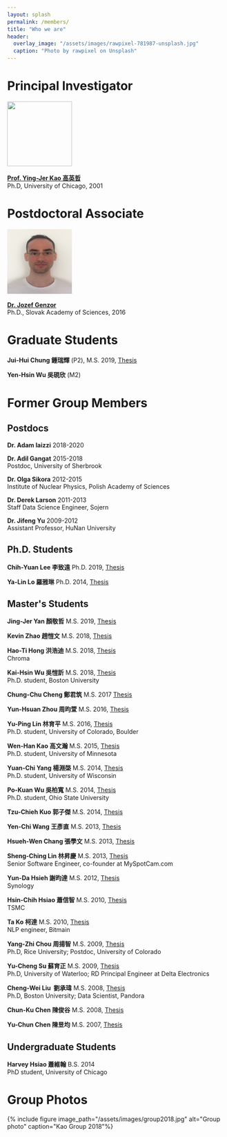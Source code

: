 ```yaml
---
layout: splash
permalink: /members/
title: "Who we are"
header:
  overlay_image: "/assets/images/rawpixel-781987-unsplash.jpg"
  caption: "Photo by rawpixel on Unsplash"
---
```



# Principal Investigator

 <img src="/assets/images/yjkao.jpg" height="150px" width="150px"  >

  [**Prof. Ying-Jer Kao 高英哲**](/yingjerkao/) <br> Ph.D, University of Chicago, 2001


# Postdoctoral Associate

<img src="/assets/images/jg.jpg" height="150px" width="150px"  >

[**Dr. Jozef Genzor**]() <br> Ph.D., Slovak Academy of Sciences, 2016

# Graduate Students
**Jui-Hui Chung 鍾瑞輝** (P2), M.S. 2019, [Thesis](http://www.airitilibrary.com/Publication/alDetailedMesh1?DocID=U0001-1308201911222900)

**Yen-Hsin Wu 吳硯欣** (M2)

# Former Group Members

## Postdocs
**Dr. Adam Iaizzi** 2018-2020

**Dr. Adil Gangat** 2015-2018 <br> Postdoc, University of Sherbrook

**Dr. Olga Sikora** 2012-2015 <br> Institute of Nuclear Physics, Polish Academy of Sciences

**Dr. Derek Larson** 2011-2013 <br> Staff Data Science Engineer, Sojern

**Dr. Jifeng Yu** 2009-2012 <br> Assistant Professor, HuNan University

## Ph.D. Students

**Chih-Yuan Lee 李致遠** Ph.D. 2019, [Thesis](http://www.airitilibrary.com/Publication/alDetailedMesh1?DocID=U0001-1308201923354000)

**Ya-Lin Lo 羅雅琳** Ph.D. 2014, [Thesis](http://www.airitilibrary.com/Publication/alDetailedMesh1?DocID=U0001-1402201413393700)

## Master's Students

**Jing-Jer Yan 顏敬哲** M.S. 2019, [Thesis](http://www.airitilibrary.com/Publication/alDetailedMesh1?DocID=U0001-1108201922360300)

**Kevin Zhao 趙愷文** M.S. 2018, [Thesis](http://www.airitilibrary.com/Publication/alDetailedMesh1?DocID=U0001-3007201823591500)

**Hao-Ti Hong 洪浩迪** M.S. 2018, [Thesis](http://www.airitilibrary.com/Publication/alDetailedMesh1?DocID=U0001-0808201814024600) <br> Chroma

**Kai-Hsin Wu 吳愷訢** M.S. 2018, [Thesis](http://www.airitilibrary.com/Publication/alDetailedMesh1?DocID=U0001-2307201812462500) <br> Ph.D. student, Boston University

**Chung-Chu Cheng 鄭君筑** M.S. 2017 [Thesis](http://www.airitilibrary.com/Publication/alDetailedMesh1?DocID=U0001-2707201717374800)

**Yun-Hsuan Zhou 周昀萱** M.S. 2016, [Thesis](http://www.airitilibrary.com/Publication/alDetailedMesh1?DocID=U0001-0408201615520800)

**Yu-Ping Lin 林育平** M.S. 2016, [Thesis](http://www.airitilibrary.com/Publication/alDetailedMesh1?DocID=U0001-0507201611483500)<br> Ph.D. student, University of Colorado, Boulder

**Wen-Han Kao 高文瀚** M.S. 2015, [Thesis](http://www.airitilibrary.com/Publication/alDetailedMesh1?DocID=U0001-1708201507570100) <br> Ph.D. student, University of Minnesota

**Yuan-Chi Yang 楊淵棨** M.S. 2014, [Thesis](http://www.airitilibrary.com/Publication/alDetailedMesh1?DocID=U0001-1106201410543500) <br> Ph.D. student, University of Wisconsin

**Po-Kuan Wu 吳柏寬** M.S. 2014, [Thesis](http://www.airitilibrary.com/Publication/alDetailedMesh1?DocID=U0001-2907201416455600) <br> Ph.D. student, Ohio State University

**Tzu-Chieh Kuo 郭子傑** M.S. 2014, [Thesis](http://www.airitilibrary.com/Publication/alDetailedMesh1?DocID=U0001-2607201416193500)

**Yen-Chi Wang 王彥直** M.S. 2013, [Thesis](http://www.airitilibrary.com/Publication/alDetailedMesh1?DocID=U0001-1807201310040000)

**Hsueh-Wen Chang 張學文** M.S. 2013, [Thesis](http://www.airitilibrary.com/Publication/alDetailedMesh1?DocID=U0001-1406201322471000)

**Sheng-Ching Lin 林昇慶** M.S. 2013, [Thesis](http://www.airitilibrary.com/Publication/alDetailedMesh1?DocID=U0001-2506201315335600) <br> Senior Software Engineer, co-founder at MySpotCam.com

**Yun-Da Hsieh 謝昀達** M.S. 2012, [Thesis](http://www.airitilibrary.com/Publication/alDetailedMesh1?DocID=U0001-0908201218425500) <br> Synology

**Hsin-Chih Hsiao 蕭信智** M.S. 2010, [Thesis](http://www.airitilibrary.com/Publication/alDetailedMesh1?DocID=U0001-1201201018182300) <br> TSMC

**Ta Ko 柯達** M.S. 2010, [Thesis](http://www.airitilibrary.com/Publication/alDetailedMesh1?DocID=U0001-2907201018154700) <br> NLP engineer, Bitmain

**Yang-Zhi Chou 周揚智** M.S. 2009, [Thesis](http://www.airitilibrary.com/Publication/alDetailedMesh1?DocID=U0001-0907200915541700) <br> Ph.D, Rice University; Postdoc, University of Colorado

**Yu-Cheng Su 蘇育正** M.S. 2009, [Thesis](http://www.airitilibrary.com/Publication/alDetailedMesh1?DocID=U0001-0107200915232600) <br> Ph.D, University of Waterloo; RD Principal Engineer at Delta Electronics

**Cheng-Wei Liu  劉承瑋** M.S. 2008, [Thesis](http://www.airitilibrary.com/Publication/alDetailedMesh1?DocID=U0001-0707200816523200) <br> Ph.D, Boston University; Data Scientist, Pandora

**Chun-Ku Chen 陳俊谷** M.S. 2008, [Thesis](http://www.airitilibrary.com/Publication/alDetailedMesh1?DocID=U0001-2801200819153500)

**Yu-Chun Chen 陳昱均** M.S. 2007, [Thesis](http://www.airitilibrary.com/Publication/alDetailedMesh1?DocID=U0001-0107200710570600)

## Undergraduate Students

**Harvey Hsiao 蕭維翰** B.S. 2014 <br> PhD student, University of Chicago



# Group Photos
{% include figure image_path="/assets/images/group2018.jpg" alt="Group photo" caption="Kao Group 2018"%}
